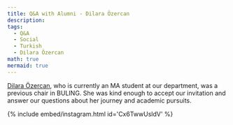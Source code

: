 ```yaml
---
title: Q&A with Alumni - Dilara Özercan
description:
tags:
  - Q&A
  - Social
  - Turkish
  - Dilara Özercan
math: true
mermaid: true
---
```


[Dilara Özercan](https://www.linkedin.com/in/aysegul-dilara-ozercan), who is currently an MA student at our department, was a previous chair in BULING. She was kind enough to accept our invitation and answer our questions about her journey and academic pursuits.

{% include embed/instagram.html id='Cx6TwwUsldV' %}